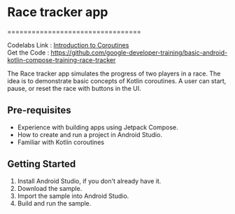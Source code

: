 # Race tracker app
=================================

Codelabs Link : [Introduction to Coroutines](https://developer.android.com/codelabs/basic-android-kotlin-compose-coroutines-android-studio?continue=https%3A%2F%2Fdeveloper.android.com%2Fcourses%2Fpathways%2Fandroid-basics-compose-unit-5-pathway-1%23codelab-https%3A%2F%2Fdeveloper.android.com%2Fcodelabs%2Fbasic-android-kotlin-compose-coroutines-android-studio)  
Get the Code : https://github.com/google-developer-training/basic-android-kotlin-compose-training-race-tracker


The Race tracker app simulates the progress of two players in a race. The idea is to demonstrate
basic concepts of Kotlin coroutines. A user can start, pause, or reset the race with buttons in the
UI.

Pre-requisites
--------------
* Experience with building apps using Jetpack Compose.
* How to create and run a project in Android Studio.
* Familiar with Kotlin coroutines


Getting Started
---------------
1. Install Android Studio, if you don't already have it.
2. Download the sample.
3. Import the sample into Android Studio.
4. Build and run the sample.
